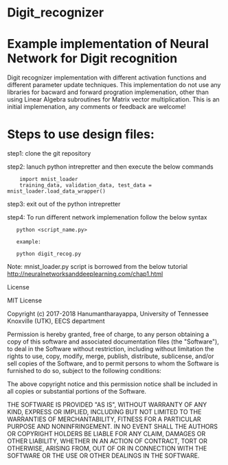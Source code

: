 # Digit_recognizer

# Example implementation of Neural Network for Digit recognition

Digit recognizer implementation with different activation functions and different parameter update techniques. This implementation do not use any libraries for bacward and forward progration implemenation, other than using Linear Algebra subroutines for Matrix vector multiplication. This is an initial implemenation, any comments or feedback are welcome!

# Steps to use design files:

step1: clone the git repository

step2: lanuch python intrepretter and then execute the below commands 

        import mnist_loader
        training_data, validation_data, test_data = mnist_loader.load_data_wrapper()
 
step3: exit out of the python intrepretter 

step4: To run different network implemenation follow the below syntax

       python <script_name.py>
       
       example:
       
       python digit_recog.py
       
           
Note: mnist_loader.py script is borrowed from the below tutorial http://neuralnetworksanddeeplearning.com/chap1.html
      
      
License

MIT License

Copyright (c) 2017-2018 Hanumantharayappa, University of Tennessee Knoxville (UTK), EECS department

Permission is hereby granted, free of charge, to any person obtaining a copy of this software and associated documentation files (the "Software"), to deal in the Software without restriction, including without limitation the rights to use, copy, modify, merge, publish, distribute, sublicense, and/or sell copies of the Software, and to permit persons to whom the Software is furnished to do so, subject to the following conditions:

The above copyright notice and this permission notice shall be included in all copies or substantial portions of the Software.

THE SOFTWARE IS PROVIDED "AS IS", WITHOUT WARRANTY OF ANY KIND, EXPRESS OR IMPLIED, INCLUDING BUT NOT LIMITED TO THE WARRANTIES OF MERCHANTABILITY, FITNESS FOR A PARTICULAR PURPOSE AND NONINFRINGEMENT. IN NO EVENT SHALL THE AUTHORS OR COPYRIGHT HOLDERS BE LIABLE FOR ANY CLAIM, DAMAGES OR OTHER LIABILITY, WHETHER IN AN ACTION OF CONTRACT, TORT OR OTHERWISE, ARISING FROM, OUT OF OR IN CONNECTION WITH THE SOFTWARE OR THE USE OR OTHER DEALINGS IN THE SOFTWARE.


